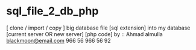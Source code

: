 # sql_file_2_db_php
[ clone / import / copy ] big database file [sql extension] into my database [current server OR new server] [php code]
by :: Ahmad almulla blackmoon@email.com
966 56 966 56 92

